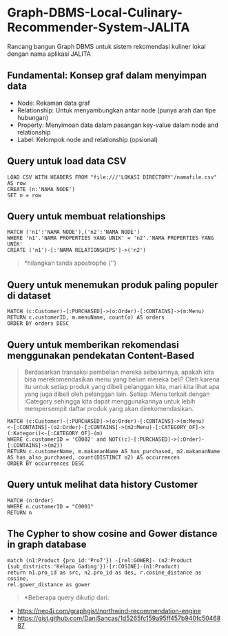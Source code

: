 # Graph-DBMS-Local-Culinary-Recommender-System-JALITA
Rancang bangun Graph DBMS untuk sistem rekomendasi kuliner lokal dengan nama aplikasi JALITA

## Fundamental: Konsep graf dalam menyimpan data

- Node: Rekaman data graf
- Relationship: Untuk menyambungkan antar node (punya arah dan tipe hubungan)
- Property: Menyimoan data dalam pasangan key-value dalam node and relationship
- Label: Kelompok node and relationship (opsional)

## Query untuk load data CSV
```
LOAD CSV WITH HEADERS FROM "file:///'LOKASI DIRECTORY'/namafile.csv" AS row
CREATE (n:'NAMA NODE')
SET n = row
```

## Query untuk membuat relationships
```
MATCH ('n1':'NAMA NODE'),('n2':'NAMA NODE')
WHERE 'n1'.'NAMA PROPERTIES YANG UNIK' = 'n2'.'NAMA PROPERTIES YANG UNIK'
CREATE ('n1')-[:'NAMA RELATIONSHIPS']->('n2')
```
> *hilangkan tanda apostrophe ('')

## Query untuk menemukan produk paling populer di dataset
```
MATCH (c:Customer)-[:PURCHASED]->(o:Order)-[:CONTAINS]->(m:Menu)
RETURN c.customerID, m.menuName, count(o) AS orders
ORDER BY orders DESC
```

## Query untuk memberikan rekomendasi menggunakan pendekatan Content-Based
> Berdasarkan transaksi pembelian mereka sebelumnya, apakah kita bisa merekomendasikan menu yang belum mereka beli? Oleh karena itu untuk setiap produk yang dibeli pelanggan kita, mari kita lihat apa yang juga dibeli oleh pelanggan lain. Setiap :Menu terkait dengan :Category sehingga kita dapat menggunakannya untuk lebih mempersempit daftar produk yang akan direkomendasikan.

```
MATCH (c:Customer)-[:PURCHASED]->(o:Order)-[:CONTAINS]->(m:Menu)
<-[:CONTAINS]-(o2:Order)-[:CONTAINS]->(m2:Menu)-[:CATEGORY_OF]->(:Kategori)<-[:CATEGORY_OF]-(m)
WHERE c.customerID = 'C0002' and NOT((c)-[:PURCHASED]->(:Order)-[:CONTAINS]->(m2))
RETURN c.customerName, m.makananName AS has_purchased, m2.makananName AS has_also_purchased, count(DISTINCT o2) AS occurrences
ORDER BY occurrences DESC
```

## Query untuk melihat data history Customer
```
MATCH (n:Order) 
WHERE n.customerID = "C0001" 
RETURN n
```

## The Cypher to show cosine and Gower distance in graph database
```
match (n1:Product {pro_id:'Pro7'}) -[rel:GOWER]- (n2:Product 
{sub_districts:'Kelapa Gading'})-[r:COSINE]-(n1:Product)
return n1.pro_id as src, n2.pro_id as des, r.cosine_distance as cosine, 
rel.gower_distance as gower
```

> *Beberapa query dikutip dari: 
- https://neo4j.com/graphgist/northwind-recommendation-engine
- https://gist.github.com/DaniSancas/1d5265fc159a95ff457b940fc5046887
